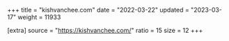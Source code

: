 +++
title = "kishvanchee.com"
date = "2022-03-22"
updated = "2023-03-17"
weight = 11933

[extra]
source = "https://kishvanchee.com/"
ratio = 15
size = 12
+++
